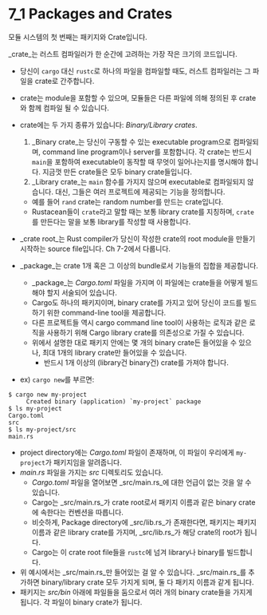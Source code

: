# 7_1 Packages and Crates

모듈 시스템의 첫 번째는 패키지와 Crate입니다.

_crate_는 러스트 컴파일러가 한 순간에 고려하는 가장 작은 크기의 코드입니다.
- 당신이 `cargo` 대신 `rustc`로 하나의 파일을 컴파일할 때도, 러스트 컴파일러는
    그 파일을 crate로 간주합니다.
- crate는 module을 포함할 수 있으며, 모듈들은 다른 파일에 의해 정의된 후 crate와
    함께 컴파일 될 수 있습니다.

- crate에는 두 가지 종류가 있습니다: _Binary/Library crates_.
  1. _Binary crate_는 당신이 구동할 수 있는 executable program으로 컴파일되며,
     command line program이나 server를 포함합니다. 각 crate는 반드시 `main`을
     포함하여 executable이 동작할 때 무엇이 일어나는지를 명시해야 합니다. 지금껏
     만든 crate들은 모두 binary crate들입니다.
  2. _Library crate_는 `main` 함수를 가지지 않으며 executable로 컴파일되지
     않습니다. 대신, 그들은 여러 프로젝트에 제공되는 기능을 정의합니다.
    - 예를 들어 `rand` crate는 random number를 만드는 crate입니다.
    - Rustacean들이 `crate`라고 말할 때는 보통 library crate를 지칭하며,
        `crate`를 만든다는 말을 보통 library를 작성할 때 사용합니다.
- _crate root_는 Rust compiler가 당신이 작성한 crate의 root module을 만들기
    시작하는 source file입니다. Ch 7-2에서 다룹니다.
- _package_는 crate 1개 혹은 그 이상의 bundle로서 기능들의 집합을 제공합니다.
  - _package_는 _Cargo.toml_ 파일을 가지며 이 파일에는  crate들을 어떻게 빌드해야 할지 서술되어 있습니다.
  - Cargo도 하나의 패키지이며, binary crate를 가지고 있어 당신이 코드를 빌드하기
      위한 command-line tool을 제공합니다.
  - 다른 프로젝트들 역시 cargo command line tool이 사용하는 로직과 같은 로직을
      사용하기 위해 Cargo library crate를 의존성으로 가질 수 있습니다.
  - 위에서 설명한 대로 패키지 안에는 몇 개의 binary crate든 들어있을 수 있으나,
      최대 1개의 library crate만 들어있을 수 있습니다.
    - 반드시 1개 이상의 (library건 binary건) crate를 가져야 합니다.

- ex) `cargo new`를 부르면:
```
$ cargo new my-project
     Created binary (application) `my-project` package
$ ls my-project
Cargo.toml
src
$ ls my-project/src
main.rs
```
- project directory에는 _Cargo.toml_ 파일이 존재하며, 이 파일이 우리에게
    `my-project`가 패키지임을 알려줍니다.
- _main.rs_ 파일을 가지는 _src_ 디렉토리도 있습니다.
  - _Cargo.toml_ 파일을 열어보면 _src/main.rs_에 대한 언급이 없는 것을 알 수
      있습니다.
  - Cargo는 _src/main.rs_가 crate root로서 패키지 이름과 같은 binary crate에
      속한다는 컨벤션을 따릅니다.
  - 비슷하게, Package directory에 _src/lib.rs_가 존재한다면, 패키지는 패키지
      이름과 같은 library crate를 가지며, _src/lib.rs_가 해당 crate의 root가
      됩니다.
  - Cargo는 이 crate root file들을 `rustc`에 넘겨 library나 binary를 빌드합니다.
- 위 예시에서는 _src/main.rs_만 들어있는 걸 알 수 있습니다. _src/main.rs_를
    추가하면 binary/library crate 모두 가지게 되며, 둘 다 패키지 이름과 같게
    됩니다.
- 패키지는 _src/bin_ 아래에 파일들을 둠으로서 여러 개의 binary crate들을 가지게
    됩니다. 각 파일이 binary crate가 됩니다.
